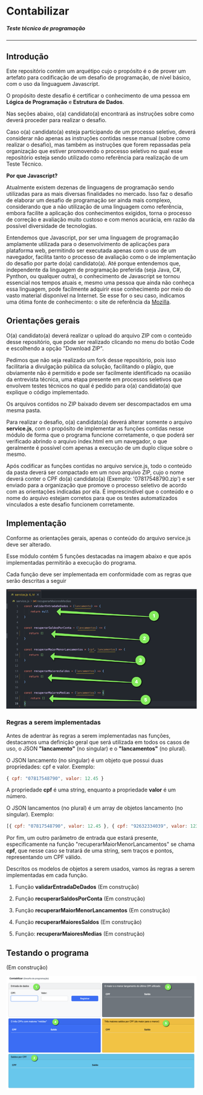# Contabilizar
##### Teste técnico de programação
---

## Introdução

Este repositório contém um arquétipo cujo o propósito é o de prover um artefato para codificação de um desafio de programação, de nível básico, com o uso da linguaguem Javascript.

O propósito deste desafio é certificar o conhecimento de uma pessoa em **Lógica de Programação** e **Estrutura de Dados**.

Nas seções abaixo, o(a) candidato(a) encontrará as instruções sobre como deverá proceder para realizar o desafio.

Caso o(a) candidato(a) esteja participando de um processo seletivo, deverá considerar não apenas as instruções contidas nesse manual (sobre como realizar o desafio), mas também as instruções que forem repassadas pela organização que estiver promovendo o processo seletivo no qual esse repositório esteja sendo utilizado como referência para realização de um Teste Técnico.

**Por que Javascript?**

Atualmente existem dezenas de linguagens de programação sendo utilizadas para as mais diversas finalidades no mercado. Isso faz o desafio de elaborar um desafio de programação ser ainda mais complexo, considerando que a não utilização de uma linguagem como referência, embora facilite a aplicação dos conhecimentos exigidos, torna o processo de correção e avaliação muito custoso e com menos acurácia, em razão da possível diversidade de tecnologias.

Entendemos que Javascript, por ser uma linguagem de programação amplamente utilizada para o desenvolvimento de aplicações para plataforma web, permitindo ser executada apenas com o uso de um navegador, facilita tanto o processo de avaliação como o de implementação do desafio por parte do(a) candidato(a). Até porque entendemos que, independente da linguagem de programação preferida (seja Java, C#, Pynthon, ou qualquer outra), o conhecimento de Javascript se tornou essencial nos tempos atuais e, mesmo uma pessoa que ainda não conheça essa linguagem, pode facilmente adquirir esse conhecimento por meio do vasto material disponível na Internet. Se esse for o seu caso, indicamos uma ótima fonte de conhecimento: o site de referência da [Mozilla](https://developer.mozilla.org/pt-BR/docs/Web/JavaScript/Reference).

## Orientações gerais

O(a) candidato(a) deverá realizar o upload do arquivo ZIP com o conteúdo desse repositório, que pode ser realizado clicando no menu do botão Code e escolhendo a opção "Download ZIP".

Pedimos que não seja realizado um fork desse repositório, pois isso facilitaria a divulgação pública da solução, facilitando o plágio, que obviamente não é permitido e pode ser facilmente identificado na ocasião da entrevista técnica, uma etapa presente em processos seletivos que envolvem testes técnicos no qual é pedido para o(a) candidato(a) que explique o código implementado.

Os arquivos contidos no ZIP baixado devem ser descompactados em uma mesma pasta.

Para realizar o desafio, o(a) candidato(a) deverá alterar somente o arquivo **service.js**, com o propósito de implementar as funções contidas nesse módulo de forma que o programa funcione corretamente, o que poderá ser verificado abrindo o arquivo index.html em um navegador, o que geralmente é possível com apenas a execução de um duplo clique sobre o mesmo.

Após codificar as funções contidas no arquivo service.js, todo o conteúdo da pasta deverá ser compactado em um novo arquivo ZIP, cujo o nome deverá conter o CPF do(a) candidato(a) (Exemplo: '07817548790.zip') e ser enviado para a organização que promove o processo seletivo de acordo com as orientações indicadas por ela. É imprescindível que o conteúdo e o nome do arquivo estejam corretos para que os testes automatizados vinculados a este desafio funcionem corretamente.

## Implementação

Conforme as orientações gerais, apenas o conteúdo do arquivo service.js deve ser alterado.

Esse módulo contém 5 funções destacadas na imagem abaixo e que após implementadas permitirão a execução do programa.

Cada função deve ser implementada em conformidade com as regras que serão descritas a seguir

![Alt text](/assets/back.png?raw=true "Frontend")

### Regras a serem implementadas

Antes de adentrar às regras a serem implementadas nas funções, destacamos uma definição geral que será utilizada em todos os casos de uso, o JSON **"lancamento"** (no singular) e o **"lancamentos"** (no plural).

O JSON lancamento (no singular) é um objeto que possui duas propriedades: cpf e valor. Exemplo:
```js
{ cpf: "07817548790", valor: 12.45 }
```

A propriedade **cpf** é uma string, enquanto a propriedade **valor** é um número.

O JSON lancamentos (no plural) é um array de objetos lancamento (no singular). Exemplo:
```js
[{ cpf: "07817548790", valor: 12.45 }, { cpf: "92632334039", valor: 1234.65 }]
```

Por fim, um outro parâmetro de entrada que estará presente, especificamente na função "recuperarMaiorMenorLancamentos" se chama **cpf**, que nesse caso se tratará de uma string, sem traços e pontos, representando um CPF válido.

Descritos os modelos de objetos a serem usados, vamos às regras a serem implementadas em cada função.

1. Função **validarEntradaDeDados**
(Em construção)

2. Função **recuperarSaldosPorConta**
(Em construção)

3. Função **recuperarMaiorMenorLancamentos**
(Em construção)

4. Função **recuperarMaioresSaldos**
(Em construção)

5. Função: **recuperarMaioresMedias**
(Em construção)

## Testando o programa

(Em construção)

![Alt text](/assets/front.png?raw=true "Frontend")





